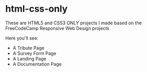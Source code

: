 # html-css-only
These are HTML5 and CSS3 ONLY projects I made based on the FreeCodeCamp Responsive Web Design projects

Here you'll see:
* A Tribute Page
* A Survey Form Page
* A Landing Page
* A Documentation Page

